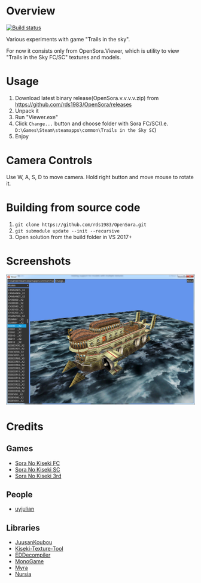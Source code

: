 # Overview
[![Build status](https://ci.appveyor.com/api/projects/status/nhryaguc3murmq8q?svg=true)](https://ci.appveyor.com/project/RomanShapiro/opensora)

Various experiments with game "Trails in the sky".

For now it consists only from OpenSora.Viewer, which is utility to view "Trails in the Sky FC/SC" textures and models.

# Usage
1. Download latest binary release(OpenSora.v.v.v.v.zip) from https://github.com/rds1983/OpenSora/releases
2. Unpack it
3. Run "Viewer.exe"
4. Click `Change...` button and choose folder with Sora FC/SC(I.e. `D:\Games\Steam\steamapps\common\Trails in the Sky SC`)
5. Enjoy

# Camera Controls
Use W, A, S, D to move camera.
Hold right button and move mouse to rotate it.

# Building from source code
1. `git clone https://github.com/rds1983/OpenSora.git`
2. `git submodule update --init --recursive`
3. Open solution from the build folder in VS 2017+

# Screenshots
![](/images/OpenSora.png)

# Credits
## Games
* [Sora No Kiseki FC](https://store.steampowered.com/app/251150/The_Legend_of_Heroes_Trails_in_the_Sky/)
* [Sora No Kiseki SC](https://store.steampowered.com/app/251290/The_Legend_of_Heroes_Trails_in_the_Sky_SC/)
* [Sora No Kiseki 3rd](https://store.steampowered.com/app/436670/The_Legend_of_Heroes_Trails_in_the_Sky_the_3rd/)

## People
* [uyjulian](https://github.com/uyjulian)

## Libraries
* [JuusanKoubou](https://github.com/Ouroboros/JuusanKoubou)
* [Kiseki-Texture-Tool](https://github.com/Sewer56/Kiseki-Texture-Tool)
* [EDDecompiler](https://github.com/ZhenjianYang/EDDecompiler)
* [MonoGame](http://www.monogame.net/)
* [Myra](https://github.com/rds1983/Myra)
* [Nursia](https://github.com/rds1983/Nursia)
